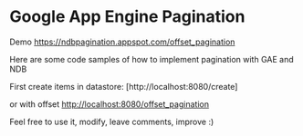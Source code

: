 # Google App Engine Pagination

Demo https://ndbpagination.appspot.com/offset_pagination

Here are some code samples of how to implement pagination with GAE and NDB

First create items in datastore:
[http://localhost:8080/create]


or with offset
[http://localhost:8080/offset_pagination](http://localhost:8080/offset_pagination)



Feel free to use it, modify, leave comments, improve :)
